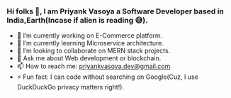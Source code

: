### Hi folks 👋, I am Priyank Vasoya a Software Developer based in India,Earth(Incase if alien is reading 😅).

- 🔭 I’m currently working on E-Commerce platform.
- 🌱 I’m currently learning Microservice architecture.
- 👯 I’m looking to collaborate on MERN stack projects.
- 💬 Ask me about Web development or blockchain. 
- 📫 How to reach me: priyankvasoya.dev@gmail.com
- ⚡ Fun fact: I can code without searching on Google(Cuz, I use DuckDuckGo privacy matters right!).

